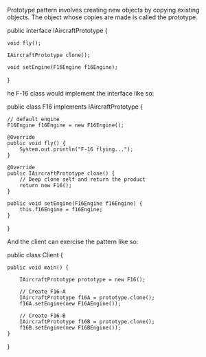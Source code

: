 Prototype pattern involves creating new objects by copying existing objects. 
The object whose copies are made is called the prototype.

public interface IAircraftPrototype {

    void fly();

    IAircraftPrototype clone();

    void setEngine(F16Engine f16Engine);
}

he F-16 class would implement the interface like so:

public class F16 implements IAircraftPrototype {

    // default engine
    F16Engine f16Engine = new F16Engine();

    @Override
    public void fly() {
        System.out.println("F-16 flying...");
    }

    @Override
    public IAircraftPrototype clone() {
        // Deep clone self and return the product
        return new F16();
    }

    public void setEngine(F16Engine f16Engine) {
        this.f16Engine = f16Engine;
    }
}

And the client can exercise the pattern like so:

public class Client {

    public void main() {

        IAircraftPrototype prototype = new F16();

        // Create F16-A
        IAircraftPrototype f16A = prototype.clone();
        f16A.setEngine(new F16AEngine());

        // Create F16-B
        IAircraftPrototype f16B = prototype.clone();
        f16B.setEngine(new F16BEngine());
    }
}
